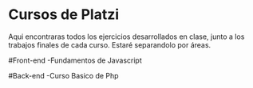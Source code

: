# Cursos de Platzi

Aqui encontraras todos los ejercicios desarrollados en clase, junto a los trabajos finales de cada curso. Estaré separandolo por áreas.

#Front-end
-Fundamentos de Javascript

#Back-end
-Curso Basico de Php
